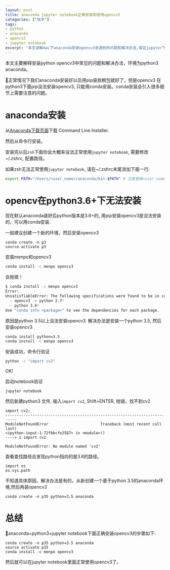 ```yaml
---
layout: post
title: anaconda jupyter notebook正确安装和使用opencv3
categories: ["技术"]
tags:
- python
- anaconda
- opencv3
- jupyter notebook
excerpt: "本文讲解mac下anaconda安装opencv3会遇到的问题和解决办法,保证jupyter下能正常使用opencv3."
---
```

本文主要解释安装python opencv3中常见的问题和解决办法，环境为python3 anaconda。

正常情况下我们anaconda安装好以后用pip装依赖包就好了，但是opencv3 在python3下面pip没法安装opencv3, 只能用conda安装。conda安装会引入很多细节上需要注意的问题。

# anaconda安装
从[Anaconda下载页面](https://www.anaconda.com/distribution/#macos)下载 Command Line Installer.

然后从命令行安装。

安装完以后`zsh`下面你会大概率没法正常使用`jupyter notebook`, 需要修改~/.zshrc, 配置路径。

如果zsh无法正常使用`jupyter notebook`, 请在~/.zshrc末尾添加下面一行:
~~~sh
export PATH="/Users/<user_name>/anaconda/bin:$PATH" # 注意替换<user_name>为正确的用户名
~~~

# opencv在python3.6+下无法安装
现在默认anaconda装好后python版本是3.6+的, 用pip安装opencv3是没法安装的，可以用conda安装.

一般建议创建一个新的环境，然后安装opencv3
~~~
conda create -n p3 
source activate p3
~~~

安装menpo和opencv3
~~~sh
conda install -c menpo opencv3
~~~

会抛错！

~~~sh
$ conda install -c menpo opencv3
Error:
UnsatisfiableError: The following specifications were found to be in conflict:
  - opencv3 -> python 2.7*
  - python 3.6*
Use "conda info <package>" to see the dependencies for each package.
~~~

原因是python 3.5以上没法安装opencv3. 解决办法是安装一个python 3.5, 然后安装opencv3
~~~sh
conda install python=3.5
conda install -c menpo opencv3
~~~

安装成功，命令行验证
~~~sh
python -c "import cv2"
~~~

OK!

启动notebook验证
~~~
jupyter notebook
~~~

然后新建python3 文件, 输入`import cv2`, Shift+ENTER, 抛错，找不到cv2

~~~
import cv2;
---------------------------------------------------------------------------
ModuleNotFoundError                       Traceback (most recent call last)
<ipython-input-1-72fbbcfe2587> in <module>()
----> 1 import cv2

ModuleNotFoundError: No module named 'cv2'
~~~

查看查找路径会发现python指向的是3.6的路径。
~~~
import os
os.sys.path
~~~

不知道具体原因。解决办法是有的，从新创建一个基于python 3.5的anaconda环境,然后再装opencv3
~~~
conda create -n p35 python=3.5 anaconda
~~~

# 总结
anaconda+python3+jupyter notebook下面正确安装opencv3的步骤如下:

~~~
conda create -n p35 python=3.5 anaconda
source activate p35
conda install -c menpo opencv3
~~~

然后就可以在jupyter notebook里面正常使用opencv3了。